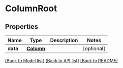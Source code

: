 # ColumnRoot

## Properties
Name | Type | Description | Notes
------------ | ------------- | ------------- | -------------
**data** | [**Column**](Column.md) |  | [optional] 

[[Back to Model list]](../README.md#documentation-for-models) [[Back to API list]](../README.md#documentation-for-api-endpoints) [[Back to README]](../README.md)


